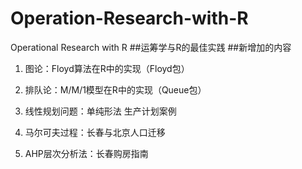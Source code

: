 Operation-Research-with-R
=========================

Operational Research with R ##运筹学与R的最佳实践
##新增加的内容
1. 图论：Floyd算法在R中的实现（Floyd包）

2. 排队论：M/M/1模型在R中的实现（Queue包）

3. 线性规划问题：单纯形法 生产计划案例

4. 马尔可夫过程：长春与北京人口迁移

5. AHP层次分析法：长春购房指南
